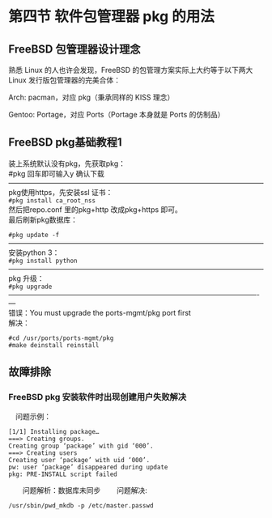 # 第四节 软件包管理器 pkg 的用法

## FreeBSD 包管理器设计理念 <a href="freebsd-bao-guan-li-qi-she-ji-li-nian" id="freebsd-bao-guan-li-qi-she-ji-li-nian"></a>

熟悉 Linux 的人也许会发现，FreeBSD 的包管理方案实际上大约等于以下两大 Linux 发行版包管理器的完美合体：

Arch: pacman，对应 pkg（秉承同样的 KISS 理念）

Gentoo: Portage，对应 Ports（Portage 本身就是 Ports 的仿制品）

## FreeBSD pkg基础教程1

装上系统默认没有pkg，先获取pkg：\
\#pkg 回车即可输入y 确认下载\
————————————————————————————————————\
pkg使用https，先安装ssl 证书：\
`#pkg install ca_root_nss`\
然后把repo.conf 里的pkg+http 改成pkg+https 即可。\
最后刷新pkg数据库：

`#pkg update -f`\
————————————————————————————————————\
安装python 3：\
`#pkg install python`\
————————————————————————————————————\
pkg 升级：\
`#pkg upgrade`\
———————————————————————————————————-—\
错误：You must upgrade the ports-mgmt/pkg port first\
解决：
```
#cd /usr/ports/ports-mgmt/pkg
#make deinstall reinstall
```
## 故障排除

### FreeBSD pkg 安装软件时出现创建用户失败解决

　问题示例：
```
[1/1] Installing package…
===> Creating groups.
Creating group ‘package’ with gid ‘000’.
===> Creating users
Creating user ‘package’ with uid ‘000’.
pw: user ‘package’ disappeared during update
pkg: PRE-INSTALL script failed
```
　　问题解析：数据库未同步
　　问题解决:
```
/usr/sbin/pwd_mkdb -p /etc/master.passwd
```
